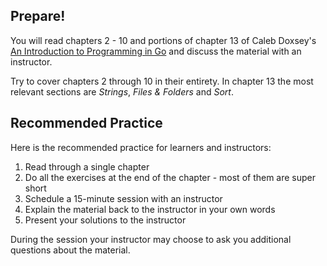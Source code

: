 ## Prepare!

You will read chapters 2 - 10 and portions of chapter 13 of Caleb Doxsey's [An Introduction to Programming in Go](https://www.golang-book.com/books/intro) and discuss the material with an instructor.

Try to cover chapters 2 through 10 in their entirety. In chapter 13 the most relevant sections are _Strings_, _Files & Folders_ and _Sort_.

## Recommended Practice

Here is the recommended practice for learners and instructors:

1. Read through a single chapter
2. Do all the exercises at the end of the chapter - most of them are super short
3. Schedule a 15-minute session with an instructor
  1. Explain the material back to the instructor in your own words
  2. Present your solutions to the instructor

During the session your instructor may choose to ask you additional questions about the material.